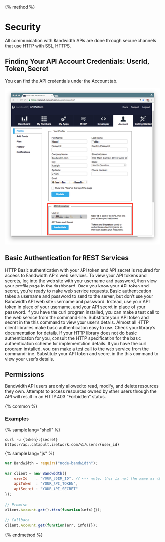 {% method %}
# Security
All communication with Bandwidth APIs are done through secure channels that use HTTP with SSL, HTTPS.

## Finding Your API Account Credentials: UserId, Token, Secret
You can find the API credentials under the Account tab.

![creds](images/creds.png)

## Basic Authentication for REST Services
HTTP Basic authentication with your API token and API secret is required for access to Bandwidth API’s web services. To view your API tokens and secrets, log into the web site with your username and password, then view your profile page in the dashboard. Once you know your API token and secret, you’re ready to make web service requests. Basic authentication takes a username and password to send to the server, but don’t use your Bandwidth API web site username and password. Instead, use your API token in place of your username, and your API secret in place of your password. If you have the curl program installed, you can make a test call to the web service from the command-line. Substitute your API token and secret in the this command to view your user’s details. Almost all HTTP client libraries make basic authentication easy to use. Check your library’s documentation for details. If your HTTP library does not do basic authentication for you, consult the HTTP specification for the basic authentication scheme for implementation details. If you have the curl program installed, you can make a test call to the web service from the command-line. Substitute your API token and secret in the this command to view your user’s details.

## Permissions
Bandwidth API users are only allowed to read, modify, and delete resources they own. Attempts to access resources owned by other users through the API will result in an HTTP 403 “Forbidden” status.

{% common %}
### Examples

{% sample lang="shell" %}

```shell
curl -u {token}:{secret} https://api.catapult.inetwork.com/v1/users/{user_id}
```
{% sample lang="js" %}

```javascript
var Bandwidth = require("node-bandwidth");

var client = new Bandwidth({
    userId    : "YOUR_USER_ID", // <-- note, this is not the same as the username you used to login to the portal
    apiToken  : "YOUR_API_TOKEN",
    apiSecret : "YOUR_API_SECRET"
});

// Promise
client.Account.get().then(function(info){});

// Callback
client.Account.get(function(err, info){});
```
{% endmethod %}
